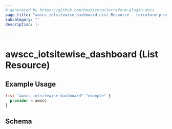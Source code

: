 ```yaml
---
# generated by https://github.com/hashicorp/terraform-plugin-docs
page_title: "awscc_iotsitewise_dashboard List Resource - terraform-provider-awscc"
subcategory: ""
description: |-
  
---
```


# awscc_iotsitewise_dashboard (List Resource)



## Example Usage

```terraform
list "awscc_iotsitewise_dashboard" "example" {
  provider = awscc
}
```

<!-- schema generated by tfplugindocs -->
## Schema
